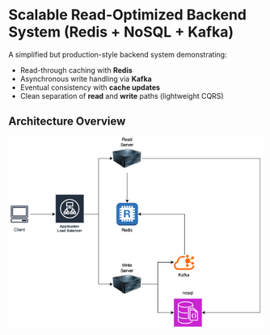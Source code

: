 # Scalable Read-Optimized Backend System (Redis + NoSQL + Kafka)

A simplified but production-style backend system demonstrating:
- Read-through caching with **Redis**
- Asynchronous write handling via **Kafka**
- Eventual consistency with **cache updates**
- Clean separation of **read** and **write** paths (lightweight CQRS)

## Architecture Overview

![image](Architecture.png)
